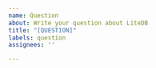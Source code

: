 ```yaml
---
name: Question
about: Write your question about LiteDB
title: "[QUESTION]"
labels: question
assignees: ''

---
```



